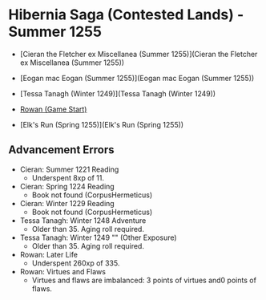 # Hibernia Saga (Contested Lands) - Summer 1255

+ [Cieran the Fletcher ex Miscellanea (Summer 1255)](Cieran the Fletcher ex Miscellanea (Summer 1255))
+ [Eogan mac Eogan (Summer 1255)](Eogan mac Eogan (Summer 1255))
+ [Tessa Tanagh (Winter 1249)](Tessa Tanagh (Winter 1249))
+ [Rowan (Game Start)](Rowan (Game Start))

+ [Elk's Run (Spring 1255)](Elk's Run (Spring 1255))

## Advancement Errors

+ Cieran: Summer 1221 Reading
    + Underspent 8xp of 11.
+ Cieran: Spring 1224 Reading
    + Book not found (CorpusHermeticus)
+ Cieran: Winter 1229 Reading
    + Book not found (CorpusHermeticus)
+ Tessa Tanagh: Winter 1248 Adventure
    + Older than 35. Aging roll required.
+ Tessa Tanagh: Winter 1249 "" (Other Exposure)
    + Older than 35. Aging roll required.
+ Rowan: Later Life
    + Underspent 260xp of 335.
+ Rowan: Virtues and Flaws
    + Virtues and flaws are imbalanced: 3 points of virtues and0 points of flaws.
